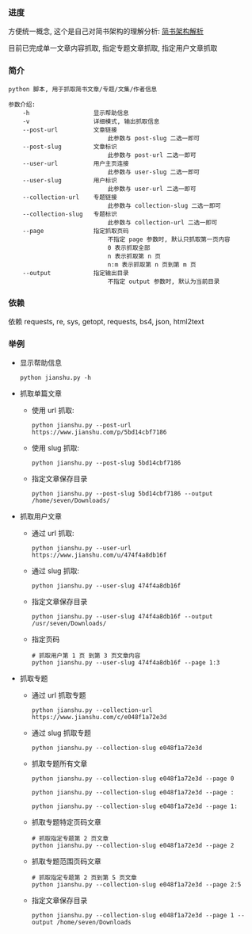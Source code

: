 ### 进度

方便统一概念, 这个是自己对简书架构的理解分析:  [简书架构解析](https://mubu.com/doc/btsI4SKpAH) 

目前已完成单一文章内容抓取, 指定专题文章抓取, 指定用户文章抓取

### 简介

    python 脚本, 用于抓取简书文章/专题/文集/作者信息

    参数介绍:
        -h                  显示帮助信息
        -v                  详细模式, 输出抓取信息
        --post-url          文章链接
                                此参数与 post-slug 二选一即可
        --post-slug         文章标识
                                此参数与 post-url 二选一即可
        --user-url          用户主页连接
                                此参数与 user-slug 二选一即可
        --user-slug         用户标识
                                此参数与 user-url 二选一即可
        --collection-url    专题链接
                                此参数与 collection-slug 二选一即可
        --collection-slug   专题标识
                                此参数与 collection-url 二选一即可
        --page              指定抓取页码
                                不指定 page 参数时, 默认只抓取第一页内容
                                0 表示抓取全部
                                n 表示抓取第 n 页
                                n:m 表示抓取第 n 页到第 m 页
        --output            指定输出目录
                                不指定 output 参数时, 默认为当前目录

### 依赖

依赖 requests, re, sys, getopt, requests, bs4, json, html2text


### 举例

* 显示帮助信息

    ```shell
    python jianshu.py -h
    ```

* 抓取单篇文章

    * 使用 url 抓取:

        ```shell
        python jianshu.py --post-url https://www.jianshu.com/p/5bd14cbf7186
        ```

    * 使用 slug 抓取:

        ```shell
        python jianshu.py --post-slug 5bd14cbf7186
        ```

    * 指定文章保存目录

        ```shell
        python jianshu.py --post-slug 5bd14cbf7186 --output /home/seven/Downloads/
        ```
    
* 抓取用户文章

    * 通过 url 抓取:
    
        ```shell
        python jianshu.py --user-url https://www.jianshu.com/u/474f4a8db16f
        ```
    
    * 通过 slug 抓取:
    
        ```shell
        python jianshu.py --user-slug 474f4a8db16f
        ```
    
    * 指定文章保存目录
      
        ```shell
        python jianshu.py --user-slug 474f4a8db16f --output /usr/seven/Downloads/
        ```
    
    * 指定页码
    
        ```shell
        # 抓取用户第 1 页 到第 3 页文章内容
        python jianshu.py --user-slug 474f4a8db16f --page 1:3
        ```

* 抓取专题

    * 通过 url 抓取专题

        ```shell
        python jianshu.py --collection-url https://www.jianshu.com/c/e048f1a72e3d
        ```

    * 通过 slug 抓取专题

        ```shell
        python jianshu.py --collection-slug e048f1a72e3d
        ```

    * 抓取专题所有文章

        ```shell
        python jianshu.py --collection-slug e048f1a72e3d --page 0
        ```

        ```shell
        python jianshu.py --collection-slug e048f1a72e3d --page :
        ```

        ```shell
        python jianshu.py --collection-slug e048f1a72e3d --page 1:
        ```

    * 抓取专题特定页码文章

        ```shell
        # 抓取指定专题第 2 页文章
        python jianshu.py --collection-slug e048f1a72e3d --page 2
        ```

    * 抓取专题范围页码文章

        ```shell
        # 抓取指定专题第 2 页到第 5 页文章
        python jianshu.py --collection-slug e048f1a72e3d --page 2:5
        ```

    * 指定文章保存目录

        ```shell
        python jianshu.py --collection-slug e048f1a72e3d --page 1 --output /home/seven/Downloads
        ```

